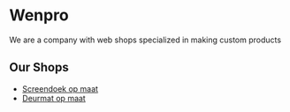 # Wenpro

We are a company with web shops specialized in making custom products

## Our Shops
 - <a target="_blank" href="https://screendoekopmaat.nl">Screendoek op maat </a>
 - <a target="_blank" href="https://deurmatopmaat.com">Deurmat op maat </a>
